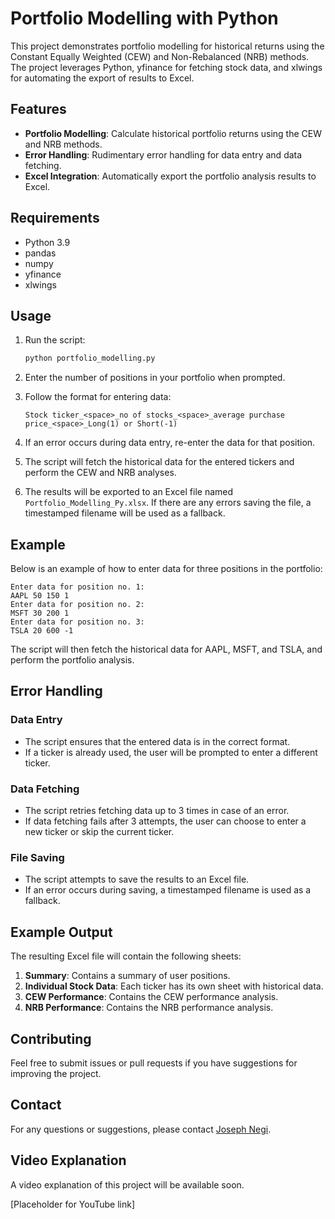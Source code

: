 # Portfolio Modelling with Python

This project demonstrates portfolio modelling for historical returns using the Constant Equally Weighted (CEW) and Non-Rebalanced (NRB) methods. The project leverages Python, yfinance for fetching stock data, and xlwings for automating the export of results to Excel.

## Features

- **Portfolio Modelling**: Calculate historical portfolio returns using the CEW and NRB methods.
- **Error Handling**: Rudimentary error handling for data entry and data fetching.
- **Excel Integration**: Automatically export the portfolio analysis results to Excel.

## Requirements

- Python 3.9
- pandas
- numpy
- yfinance
- xlwings

## Usage

1. Run the script:

    ```sh
    python portfolio_modelling.py
    ```

2. Enter the number of positions in your portfolio when prompted.

3. Follow the format for entering data:

    ```
    Stock ticker_<space>_no of stocks_<space>_average purchase price_<space>_Long(1) or Short(-1)
    ```

4. If an error occurs during data entry, re-enter the data for that position.

5. The script will fetch the historical data for the entered tickers and perform the CEW and NRB analyses.

6. The results will be exported to an Excel file named `Portfolio_Modelling_Py.xlsx`. If there are any errors saving the file, a timestamped filename will be used as a fallback.

## Example

Below is an example of how to enter data for three positions in the portfolio:
```
Enter data for position no. 1:
AAPL 50 150 1
Enter data for position no. 2:
MSFT 30 200 1
Enter data for position no. 3:
TSLA 20 600 -1
```

The script will then fetch the historical data for AAPL, MSFT, and TSLA, and perform the portfolio analysis.

## Error Handling

### Data Entry

- The script ensures that the entered data is in the correct format.
- If a ticker is already used, the user will be prompted to enter a different ticker.

### Data Fetching

- The script retries fetching data up to 3 times in case of an error.
- If data fetching fails after 3 attempts, the user can choose to enter a new ticker or skip the current ticker.

### File Saving

- The script attempts to save the results to an Excel file.
- If an error occurs during saving, a timestamped filename is used as a fallback.

## Example Output

The resulting Excel file will contain the following sheets:

1. **Summary**: Contains a summary of user positions.
2. **Individual Stock Data**: Each ticker has its own sheet with historical data.
3. **CEW Performance**: Contains the CEW performance analysis.
4. **NRB Performance**: Contains the NRB performance analysis.

## Contributing

Feel free to submit issues or pull requests if you have suggestions for improving the project.


## Contact

For any questions or suggestions, please contact [Joseph Negi](https://www.linkedin.com/in/joseph-negi/).


## Video Explanation

A video explanation of this project will be available soon.

[Placeholder for YouTube link]
